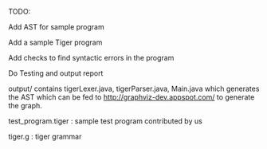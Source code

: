 TODO:

Add AST for sample program

Add a sample Tiger program

Add checks to find syntactic errors in the program

Do Testing and output report

output/
contains tigerLexer.java, tigerParser.java, Main.java which generates the AST which can be fed to http://graphviz-dev.appspot.com/ to generate the graph.

test_program.tiger : sample test program contributed by us

tiger.g : tiger grammar


